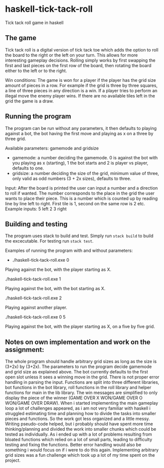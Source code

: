 # haskell-tick-tack-roll

Tick tack roll game in haskell

## The game
Tick tack roll is a digital version of tick tack toe which adds the option to roll the board to the right or the left on your turn.
This allows for more interesting gameplay decisions. Rolling simply works by first swapping the first and last pieces on the first row of the board,
then rotating the board either to the left or to the right.

Win conditions:
The game is won for a player if the player has the grid size amount of pieces in a row.
For example if the grid is three by three squares, a line of three pieces in any direction is a win.
If a player tries to perform an illegal move the enemy player wins.
If there are no available tiles left in the grid the game is a draw.

## Running the program
The program can be run without any parameters, it then defaults to playing against a bot, the bot having the first move and playing as x on a three by three grid.

Available parameters: 
gamemode and gridsize

- gamemode: a number deciding the gamemode. 0 is against the bot with you playing as x (starting), 1 the bot starts and 2 is player vs player, defaults to one.
- gridsize: a number deciding the size of the grid, minimum value of three, only valid as odd numbers (3 + 2x sizes), defaults to three.

Input:
After the board is printed the user can input a number and a direction to roll if wanted. The number corresponds to the place in the grid the user wants to place their piece. This is a number which is counted up by reading line by line left to right. First tile is 1, second on the same row is 2 etc.
Example inputs:
5 left
2
3 right

## Building and testing
The program uses stack to build and test.
Simply run `stack build` to build the excecutable.
For testing run `stack test`.

Examples of running the program with and without parameters:
- ./haskell-tick-tack-roll.exe 0

Playing against the bot, with the player starting as X.

./haskell-tick-tack-roll.exe 1

Playing against the bot, with the bot starting as X.

./haskell-tick-tack-roll.exe 2

Playing against another player.

./haskell-tick-tack-roll.exe 0 5

Playing against the bot, with the player starting as X, on a five by five grid.

## Notes on own implementation and work on the assignment:
The whole program should handle arbitrary grid sizes as long as the size is (3+2x) by (3+2x).
The parameters to run the program decide gamemode and grid size as explained above.
The bot currently defaults to the first open slot unless it sees a winning move in the grid.
There is not proper error handling in parsing the input.
Functions are split into three different libraries, bot functions in the bot library, roll functions in the roll library and helper functions for main in the lib library.
The win messages are simplified to only display the piece of the winner (GAME OVER X WON/GAME OVER O WON/GAME OVER DRAW).
When i started implementing the main gameplay loop a lot of challenges appeared, as i am not very familiar with haskell i struggled estimating time and planning how to divide the tasks into smaller pieces and functions. So the work got less organized and a little messy. Writing pseudo-code helped, but i probably should have spent more time thinking/planning and divided the work into smaller chunks which could be tested as individually. As i ended up with a lot of problems resulting from bloated functions which relied on a lot of small parts, leading to difficulty testing and fixing the functions.
Better error handling would also be something i would focus on if i were to do this again.
Implementing arbitrary grid sizes was a fun challenge which took up a lot of my time spent on the project.



